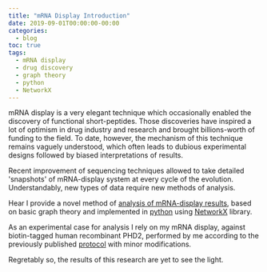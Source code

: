 ```yaml
---
title: "mRNA Display Introduction"
date: 2019-09-01T00:00:00-00:00
categories:
  - blog
toc: true
tags:
  - mRNA display
  - drug discovery
  - graph theory
  - python
  - NetworkX
---
```


mRNA display is a very elegant technique which occasionally enabled the discovery of functional short-peptides. Those discoveries have inspired a lot of optimism in drug industry and research and brought billions-worth of funding to the field.  To date, however, the mechanism of this technique remains vaguely understood, which often leads to dubious experimental designs followed by biased interpretations of results.

Recent improvement of sequencing techniques allowed to take detailed 'snapshots' of mRNA-display system at every cycle of the evolution. Understandably, new types of data require new methods of analysis.

Hear I provide a novel method of [analysis of mRNA-display results][mrna-display], based on basic graph theory and implemented in [python][python] using [NetworkX][networkx] library.

As an experimental case for analysis I rely on my mRNA display, against biotin-tagged human recombinant PHD2, performed by me according to the previously published [protocol][hayashi-ref] with minor modifications.

Regretably so, the results of this research are yet to see the light.

[mrna-display]: https://github.com/nikita-loik/mrna-display
[python]:       https://www.python.org/
[networkx]:     https://networkx.github.io/
[hayashi-ref]:  https://onlinelibrary.wiley.com/doi/abs/10.1002/anie.201108118